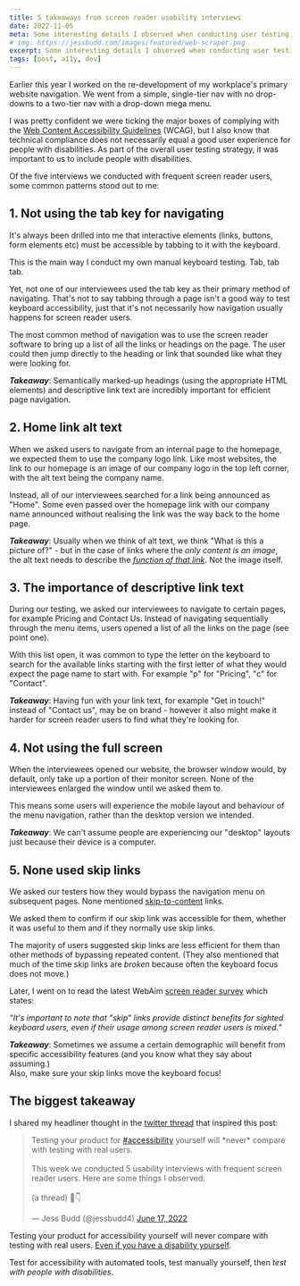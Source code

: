 ```yaml
---
title: 5 takeaways from screen reader usability interviews
date: 2022-11-05
meta: Some interesting details I observed when conducting user testing with frequent screen reader users.
# img: https://jessbudd.com/images/featured/web-scraper.png
excerpt: Some interesting details I observed when conducting user testing with frequent screen reader users.
tags: [post, a11y, dev]
---
```


Earlier this year I worked on the re-development of my workplace's primary website navigation. We went from a simple, single-tier nav with no drop-downs to a two-tier nav with a drop-down mega menu.

I was pretty confident we were ticking the major boxes of complying with the [Web Content Accessibility Guidelines](https://www.w3.org/WAI/standards-guidelines/wcag/) (WCAG), but I also know that technical compliance does not necessarily equal a good user experience for people with disabilities. As part of the overall user testing strategy, it was important to us to include people with disabilities.

Of the five interviews we conducted with frequent screen reader users, some common patterns stood out to me:

## 1. Not using the tab key for navigating

It's always been drilled into me that interactive elements (links, buttons, form elements etc) must be accessible by tabbing to it with the keyboard.

This is the main way I conduct my own manual keyboard testing. Tab, tab tab.

Yet, not one of our interviewees used the tab key as their primary method of navigating. That's not to say tabbing through a page isn't a good way to test keyboard accessibility, just that it's not necessarily how navigation usually happens for screen reader users.

The most common method of navigation was to use the screen reader software to bring up a list of all the links or headings on the page. The user could then jump directly to the heading or link that sounded like what they were looking for.

<p class="quote"><strong><em>Takeaway</em></strong>: Semantically marked-up headings (using the appropriate HTML elements) and descriptive link text are incredibly important for efficient page navigation.</p>


## 2. Home link alt text

When we asked users to navigate from an internal page to the homepage, we expected them to use the company logo link.
Like most websites, the link to our homepage is an image of our company logo in the top left corner, with the alt text being the company name.

Instead, all of our interviewees searched for a link being announced as "Home". Some even passed over the homepage link with our company name announced without realising the link was the way back to the home page.

<p class="quote"><strong><em>Takeaway</em></strong>: Usually when we think of alt text, we think "What is this a picture of?" - but in the case of links where the <em>only content is an image</em>, the alt text needs to describe the <em><a href="https://webaim.org/blog/alt-text-and-linked-images/#:~:text=However%2C%20any%20time%20an%20image%20is%20the%20only%20content%20within%20a%20link%2C%20the%20image%20MUST%20be%20given%20alternative%20text%20that%20presents%20the%20function%20of%20that%20link.">function of that link</a></em>. Not the image itself. </p>

## 3. The importance of descriptive link text

During our testing, we asked our interviewees to navigate to certain pages, for example Pricing and Contact Us. Instead of navigating sequentially through the menu items, users opened a list of all the links on the page (see point one).

With this list open, it was common to type the letter on the keyboard to search for the available links starting with the first letter of what they would expect the page name to start with. For example "p" for "Pricing", "c" for "Contact".

<p class="quote"><strong><em>Takeaway</em></strong>: Having fun with your link text, for example "Get in touch!" instead of "Contact us", may be on brand - however it also might make it harder for screen reader users to find what they're looking for.</p>


##  4. Not using the full screen

When the interviewees opened our website, the browser window would, by default, only take up a portion of their monitor screen. None of the interviewees enlarged the window until we asked them to.

This means some users will experience the mobile layout and behaviour of the menu navigation, rather than the desktop version we intended.

<p class="quote"><strong><em>Takeaway</em></strong>: We can't assume people are experiencing our "desktop" layouts just because their device is a computer.</p>


## 5. None used skip links

We asked our testers how they would bypass the navigation menu on subsequent pages. None mentioned [skip-to-content](https://webaim.org/techniques/skipnav/#overview) links.

 We asked them to confirm if our skip link was accessible for them, whether it was useful to them and if they normally use skip links.

The majority of users suggested skip links are less efficient for them than other methods of bypassing repeated content. (They also mentioned that much of the time skip links are _broken_ because often the keyboard focus does not move.)

Later, I went on to read the latest WebAim [screen reader survey](https://webaim.org/projects/screenreadersurvey9/#skip) which states:

_“It's important to note that "skip" links provide distinct benefits for sighted keyboard users, even if their usage among screen reader users is mixed.”_


<p class="quote"><strong><em>Takeaway</em></strong>: Sometimes we assume a certain demographic will benefit from specific accessibility features (and you know what they say about assuming.)<br>Also, make sure your skip links move the keyboard focus!</p>


## The biggest takeaway

I shared my headliner thought in the [twitter thread](https://twitter.com/jessbudd4/status/1537620188324978688) that inspired this post:

<blockquote class="twitter-tweet"><p lang="en" dir="ltr">Testing your product for <a href="https://twitter.com/hashtag/accessibility?src=hash&amp;ref_src=twsrc%5Etfw">#accessibility</a> yourself will *never* compare with testing with real users. <br><br>This week we conducted 5 usability interviews with frequent screen reader users. Here are some things I observed:<br><br>(a thread) 🧵👇</p>&mdash; Jess Budd (@jessbudd4) <a href="https://twitter.com/jessbudd4/status/1537620188324978688?ref_src=twsrc%5Etfw">June 17, 2022</a></blockquote> <script async src="https://platform.twitter.com/widgets.js" charset="utf-8"></script>

Testing your product for accessibility yourself will never compare with testing with real users. [Even if you have a disability yourself](https://twitter.com/jessbudd4/status/1537757945081233408?s=20&t=sTCj35qtmEWYRfagfjHjZg).


Test for accessibility with automated tools, test manually yourself, then _test with people with disabilities_.


<!-- _Side note_: This post started as a <a href="https://twitter.com/jessbudd4/status/1537620188324978688">twitter thread</a>. -->